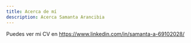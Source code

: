 ```yaml
---
title: Acerca de mí
description: Acerca Samanta Arancibia
---
```


Puedes ver mi CV en https://www.linkedin.com/in/samanta-a-69102028/